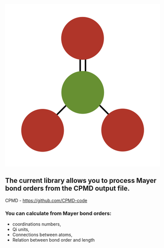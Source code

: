![Logo](Logo-pyMayCoor.png)

## The current library allows you to process Mayer bond orders from the CPMD output file.

<!-- Pytest Coverage Comment:Begin -->
<!-- Pytest Coverage Comment:End -->

CPMD - https://github.com/CPMD-code
### You can calculate from Mayer bond orders:

- coordinations numbers,
- Qi units,
- Connections between atoms,
- Relation between bond order and length

